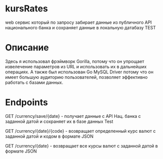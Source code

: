 # kursRates
web сервис который по запросу забирает данные из публичного API национального банка и сохраняет данные в локальную датабазу TEST

# Описание
Здесь я использовал фрэймворк Gorilla, потому что он упрощает извелечение параметров из URL и использовать их в дальнейших операциях. А также был использован Go MySQL Driver потому что он имеет большую аудиторию пользователей, позволяет эффективно работать с базами данных.

# Endpoints
GET /currency/save/{date} - получает данные с API Нац. банка с заданной датой и сохраняет их в базе данных Test <br />

GET /currency/{date}/{code} - возвращает определенный курс валют с заданной датой и кодом в формате JSON <br />

GET /currency/{date} - возвращает все курсы валют с заданной датой в формате JSON

